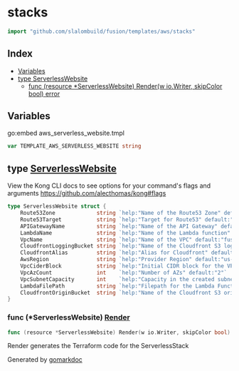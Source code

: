 <!-- Code generated by gomarkdoc. DO NOT EDIT -->

# stacks

```go
import "github.com/slalombuild/fusion/templates/aws/stacks"
```

## Index

- [Variables](<#variables>)
- [type ServerlessWebsite](<#type-serverlesswebsite>)
  - [func (resource *ServerlessWebsite) Render(w io.Writer, skipColor bool) error](<#func-serverlesswebsite-render>)


## Variables

go:embed aws\_serverless\_website\.tmpl

```go
var TEMPLATE_AWS_SERVERLESS_WEBSITE string
```

## type [ServerlessWebsite](<https://github.com/slalombuild/fusion/blob/main/templates/aws/stacks/aws_serverless_website.go#L18-L32>)

View the Kong CLI docs to see options for your command's flags and arguments https://github.com/alecthomas/kong#flags

```go
type ServerlessWebsite struct {
    Route53Zone             string `help:"Name of the Route53 Zone" default:"Route53Zone"`
    Route53Target           string `help:"Target for Route53" default:"Route53Target"`
    APIGatewayName          string `help:"Name of the API Gateway" default:"APIGatewayName"`
    LambdaName              string `help:"Name of the Lambda function" default:"LambdaName"`
    VpcName                 string `help:"Name of the VPC" default:"fusion-vpc"`
    CloudfrontLoggingBucket string `help:"Name of the Cloudfront S3 logging bucket" default:"CloudfrontLoggingBucket"`
    CloudfrontAlias         string `help:"Alias for Cloudfront" default:"CloudfrontAlias"`
    AwsRegion               string `help:"Provider Region" default:"us-east-1"`
    VpcCiderBlock           string `help:"Initial CIDR block for the VPC" default:"VPCCiderBlock"`
    VpcAzCount              int    `help:"Number of AZs" default:"2"`
    VpcSubnetCapacity       int    `help:"Capacity in the created subnet" default:"256"`
    LambdaFilePath          string `help:"Filepath for the Lambda Function" default:"LambdaFilePath"`
    CloudfrontOriginBucket  string `help:"Name of the Cloudfront S3 origin bucket" default:"CloudfrontOriginBucket"`
}
```

### func \(\*ServerlessWebsite\) [Render](<https://github.com/slalombuild/fusion/blob/main/templates/aws/stacks/aws_serverless_website.go#L35>)

```go
func (resource *ServerlessWebsite) Render(w io.Writer, skipColor bool) error
```

Render generates the Terraform code for the ServerlessStack



Generated by [gomarkdoc](<https://github.com/princjef/gomarkdoc>)
